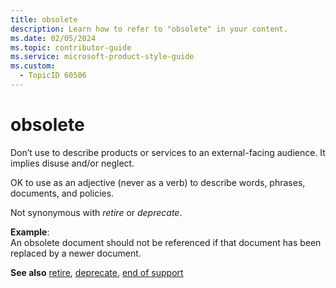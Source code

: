 ```yaml
---
title: obsolete
description: Learn how to refer to "obsolete" in your content.
ms.date: 02/05/2024
ms.topic: contributor-guide
ms.service: microsoft-product-style-guide
ms.custom:
  - TopicID 60506
---
```



# obsolete

Don’t use to describe products or services to an external-facing audience. It implies disuse and/or neglect.  

OK to use as an adjective (never as a verb) to describe words, phrases, documents, and policies.  

Not synonymous with *retire* or *deprecate*.

**Example**:  
An obsolete document should not be referenced if that document has been replaced by a newer document.

**See also** [retire](~\a_z_names_terms\r\retire-retired-retirement.md), [deprecate](~\a_z_names_terms\d\deprecate-deprecated.md), [end of support](~\a_z_names_terms\e\end-of-support.md)

  